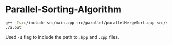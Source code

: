 # Parallel-Sorting-Algorithm

```sh
g++ -Isrc/include src/main.cpp src/parallel/parallelMergeSort.cpp src/sequential/mergeSort.cpp -o a.out
./a.out
```
Used `-I` flag to include the path to `.hpp` and `.cpp` files.

